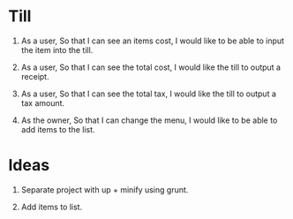 Till
====

1. As a user,
   So that I can see an items cost,
   I would like to be able to input the item into the till.

2. As a user,
   So that I can see the total cost,
   I would like the till to output a receipt.

3. As a user,
   So that I can see the total tax,
   I would like the till to output a tax amount.

4. As the owner,
   So that I can change the menu,
   I would like to be able to add items to the list.

Ideas
=====

1. Separate project with up + minify using grunt.

2. Add items to list.
